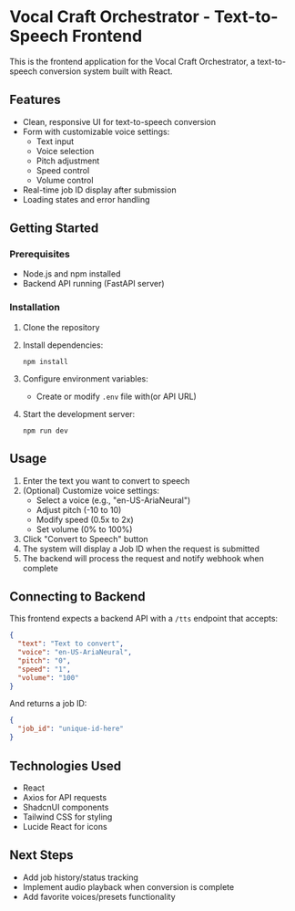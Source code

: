 
# Vocal Craft Orchestrator - Text-to-Speech Frontend

This is the frontend application for the Vocal Craft Orchestrator, a text-to-speech conversion system built with React.

## Features

- Clean, responsive UI for text-to-speech conversion
- Form with customizable voice settings:
  - Text input
  - Voice selection
  - Pitch adjustment
  - Speed control
  - Volume control
- Real-time job ID display after submission
- Loading states and error handling

## Getting Started

### Prerequisites

- Node.js and npm installed
- Backend API running (FastAPI server)

### Installation

1. Clone the repository
2. Install dependencies:
   ```
   npm install
   ```
3. Configure environment variables:
   - Create or modify `.env` file with(or API URL)

4. Start the development server:
   ```
   npm run dev
   ```

## Usage

1. Enter the text you want to convert to speech
2. (Optional) Customize voice settings:
   - Select a voice (e.g., "en-US-AriaNeural")
   - Adjust pitch (-10 to 10)
   - Modify speed (0.5x to 2x)
   - Set volume (0% to 100%)
3. Click "Convert to Speech" button
4. The system will display a Job ID when the request is submitted
5. The backend will process the request and notify webhook when complete

## Connecting to Backend

This frontend expects a backend API with a `/tts` endpoint that accepts:

```json
{
  "text": "Text to convert",
  "voice": "en-US-AriaNeural",
  "pitch": "0",
  "speed": "1",
  "volume": "100"
}
```

And returns a job ID:

```json
{
  "job_id": "unique-id-here"
}
```

## Technologies Used

- React
- Axios for API requests
- ShadcnUI components
- Tailwind CSS for styling
- Lucide React for icons

## Next Steps

- Add job history/status tracking
- Implement audio playback when conversion is complete
- Add favorite voices/presets functionality
